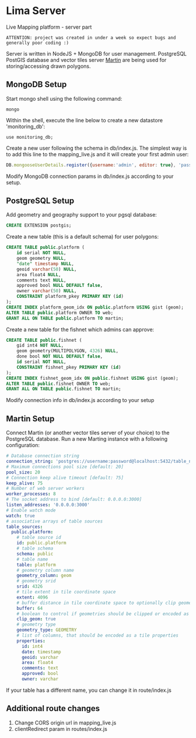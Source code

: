 # Lima Server
Live Mapping platform - server part

```shell
ATTENTION: project was created in under a week so expect bugs and generally poor coding :)
```

Server is written in NodeJS + MongoDB for user management. PostgreSQL PostGIS database and vector tiles server [Martin](https://github.com/urbica/martin/) are being used for storing/accessing drawn polygons.


## MongoDB Setup
Start mongo shell using the following command:

```shell
mongo
```

Within the shell, execute the line below to create a new datastore 'monitoring_db':
```shell
use monitoring_db;
```

Create a new user following the schema in db/index.js. The simplest way is to add this line to the mapping_live.js and it will create your first admin user:
```js
DB.mongooseUserDetails.register({username:'admin', editor: true}, 'password');
```

Modify MongoDB connection params in db/index.js according to your setup.


## PostgreSQL Setup
Add geometry and geography support to your pgsql database:
```sql
CREATE EXTENSION postgis;
```

Create a new table (this is a default schema) for user polygons:
```sql
CREATE TABLE public.platform (
	id serial NOT NULL,
	geom geometry NULL,
	"date" timestamp NULL,
	geoid varchar(50) NULL,
	area float4 NULL,
	comments text NULL,
	approved bool NULL DEFAULT false,
	owner varchar(50) NULL,
	CONSTRAINT platform_pkey PRIMARY KEY (id)
);
CREATE INDEX platform_geom_idx ON public.platform USING gist (geom);
ALTER TABLE public.platform OWNER TO web;
GRANT ALL ON TABLE public.platform TO martin;
```

Create a new table for the fishnet which admins can approve:
```sql
CREATE TABLE public.fishnet (
	gid int4 NOT NULL,
	geom geometry(MULTIPOLYGON, 4326) NULL,
	done bool NOT NULL DEFAULT false,
	id serial NOT NULL,
	CONSTRAINT fishnet_pkey PRIMARY KEY (id)
);
CREATE INDEX fishnet_geom_idx ON public.fishnet USING gist (geom);
ALTER TABLE public.fishnet OWNER TO web;
GRANT ALL ON TABLE public.fishnet TO martin;
```

Modify connection info in db/index.js according to your setup

## Martin Setup
Connect Martin (or another vector tiles server of your choice) to the PostgreSQL database.
Run a new Marting instance with a following configuration:
```yaml
# Database connection string
connection_string: 'postgres://username:password@localhost:5432/table_name'
# Maximum connections pool size [default: 20]
pool_size: 20
# Connection keep alive timeout [default: 75]
keep_alive: 75
# Number of web server workers
worker_processes: 8
# The socket address to bind [default: 0.0.0.0:3000]
listen_addresses: '0.0.0.0:3000'
# Enable watch mode
watch: true
# associative arrays of table sources
table_sources:
  public.platform:
    # table source id
    id: public.platform
    # table schema
    schema: public
    # table name
    table: platform
    # geometry column name
    geometry_column: geom
    # geometry srid
    srid: 4326
    # tile extent in tile coordinate space
    extent: 4096
    # buffer distance in tile coordinate space to optionally clip geometries
    buffer: 64
    # boolean to control if geometries should be clipped or encoded as is
    clip_geom: true
    # geometry type
    geometry_type: GEOMETRY
    # list of columns, that should be encoded as a tile properties
    properties:
      id: int4
      date: timestamp
      geoid: varchar
      area: float4
      comments: text
      approved: bool
      owner: varchar
```

If your table has a different name, you can change it in route/index.js

## Additional route changes
1) Change CORS origin url in mapping_live.js
2) clientRedirect param in routes/index.js